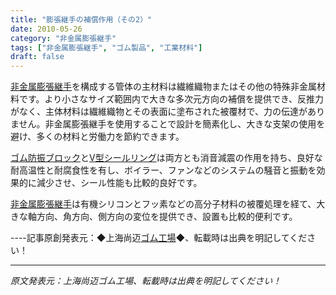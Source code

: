 ```yaml
---
title: "膨張継手の補償作用（その2）"
date: 2010-05-26
category: "非金属膨張継手"
tags: ["非金属膨張継手", "ゴム製品", "工業材料"]
draft: false
---
```


[非金属膨張継手](http://www.smpolymer.com/feijinshupengzhangjie/)を構成する管体の主材料は繊維織物またはその他の特殊非金属材料です。より小さなサイズ範囲内で大きな多次元方向の補償を提供でき、反推力がなく、主体材料は繊維織物とその表面に塗布された被覆材で、力の伝達がありません。非金属膨張継手を使用することで設計を簡素化し、大きな支架の使用を避け、多くの材料と労働力を節約できます。

[ゴム防振ブロック](http://www.smpolymer.com/)と[V型シールリング](http://www.smpolymer.com/)は両方とも消音減震の作用を持ち、良好な耐高温性と耐腐食性を有し、ボイラー、ファンなどのシステムの騒音と振動を効果的に減少させ、シール性能も比較的良好です。

[非金属膨張継手](http://www.smpolymer.com/feijinshupengzhangjie/)は有機シリコンとフッ素などの高分子材料の被覆処理を経て、大きな軸方向、角方向、側方向の変位を提供でき、設置も比較的便利です。

----記事原創発表元：◆上海尚迈[ゴム工場](http://www.smpolymer.com/)◆、転載時は出典を明記してください！

---

*原文発表元：上海尚迈ゴム工場、転載時は出典を明記してください！*